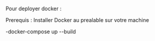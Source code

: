 Pour deployer docker :

Prerequis : Installer Docker au prealable sur votre machine 

-docker-compose up --build 
